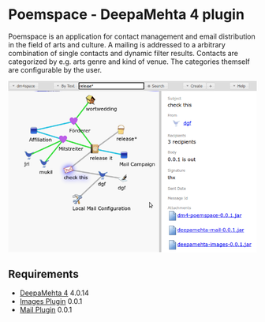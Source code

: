 # Poemspace - DeepaMehta 4 plugin

Poemspace is an application for contact management and email distribution
in the field of arts and culture. A mailing is addressed to a
arbitrary combination of single contacts and dynamic filter results.
Contacts are categorized by e.g. arts genre and kind of venue.
The categories themself are configurable by the user.

![mail campaign map](https://github.com/dgf/poemspace/raw/master/screenshot.png)

## Requirements

  * [DeepaMehta 4](http://github.com/jri/deepamehta) 4.0.14
  * [Images Plugin](http://github.com/dgf/dm4-images) 0.0.1
  * [Mail Plugin](http://github.com/dgf/dm4-mail) 0.0.1


